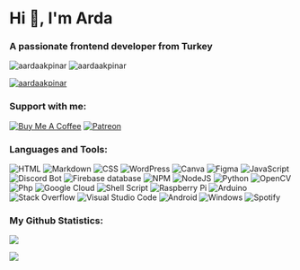 Hi 👋, I'm Arda
==============

### A passionate frontend developer from Turkey

![aardaakpinar](https://komarev.com/ghpvc/?username=aardaakpinar&label=Profile%20views&color=23b5b5&style=flat) ![aardaakpinar](https://img.shields.io/badge/Most_Used_Languages-HTML-orange?style=flat)

[![aardaakpinar](https://github-profile-trophy.vercel.app/?username=aardaakpinar&row=1&theme=discord&no-frame=true&no-bg=true)](https://github.com/ryo-ma/github-profile-trophy)


### Support with me:

[![Buy Me A Coffee](https://img.shields.io/badge/Buy%20Me%20a%20Coffee-ffdd00?style=for-the-badge&logo=buy-me-a-coffee&logoColor=black)](https://buymeacoffee.com/devnar) 
[![Patreon](https://img.shields.io/badge/Patreon-F96854?style=for-the-badge&logo=patreon&logoColor=white)](https://patreon.com/aardaakpinar)

### Languages and Tools:

![HTML](https://img.shields.io/badge/HTML-%23323330.svg?style=for-the-badge&logo=html5&logoColor=f16529) ![Markdown](https://img.shields.io/badge/markdown-%23000000.svg?style=for-the-badge&logo=markdown&logoColor=white) ![CSS](https://img.shields.io/badge/CSS-%23323330.svg?style=for-the-badge&logo=css3&logoColor=33a9dc) ![WordPress](https://img.shields.io/badge/WordPress-%23117AC9.svg?style=for-the-badge&logo=WordPress&logoColor=white) ![Canva](https://img.shields.io/badge/Canva-%2300C4CC.svg?style=for-the-badge&logo=Canva&logoColor=white) ![Figma](https://img.shields.io/badge/figma-%23F24E1E.svg?style=for-the-badge&logo=figma&logoColor=white) ![JavaScript](https://img.shields.io/badge/javascript-%23323330.svg?style=for-the-badge&logo=javascript&logoColor=%23F7DF1E) ![Discord Bot](https://img.shields.io/badge/Bot-%235835CC.svg?style=for-the-badge&logo=discord&logoColor=white) ![Firebase database](https://img.shields.io/badge/firebase%20DataBase-F38020?style=for-the-badge&logo=firebase&logoColor=white) ![NPM](https://img.shields.io/badge/NPM-%23000000.svg?style=for-the-badge&logo=npm&logoColor=white) ![NodeJS](https://img.shields.io/badge/node.js-6DA55F?style=for-the-badge&logo=node.js&logoColor=white) ![Python](https://img.shields.io/badge/python-3670A0?style=for-the-badge&logo=python&logoColor=ffdd54) ![OpenCV](https://img.shields.io/badge/opencv-%23white.svg?style=for-the-badge&logo=opencv&logoColor=white) ![Php](https://img.shields.io/badge/php-%23777BB4.svg?style=for-the-badge&logo=php&logoColor=white) ![Google Cloud](https://img.shields.io/badge/Google%20Cloud-%234285F4.svg?style=for-the-badge&logo=google-cloud&logoColor=white) ![Shell Script](https://img.shields.io/badge/shell_script-%23121011.svg?style=for-the-badge&logo=gnu-bash&logoColor=white) ![Raspberry Pi](https://img.shields.io/badge/-RaspberryPi-C51A4A?style=for-the-badge&logo=Raspberry-Pi) ![Arduino](https://img.shields.io/badge/Arduino-199a9f?style=for-the-badge&logo=Arduino&logoColor=white) ![Stack Overflow](https://img.shields.io/badge/-Stackoverflow-FE7A16?style=for-the-badge&logo=stack-overflow&logoColor=white) ![Visual Studio Code](https://img.shields.io/badge/Visual%20Studio%20Code-0078d7.svg?style=for-the-badge&logo=visual-studio-code&logoColor=white) ![Android](https://img.shields.io/badge/Android-3DDC84?style=for-the-badge&logo=android&logoColor=white) ![Windows](https://img.shields.io/badge/Windows-0078D6?style=for-the-badge&logo=windows&logoColor=white) ![Spotify](https://img.shields.io/badge/Spotify-1ED760?style=for-the-badge&logo=spotify&logoColor=white)

### My Github Statistics:

![](https://github-readme-streak-stats.herokuapp.com?user=aardaakpinar&theme=dark&hide_border=true&border_radius=10&locale=tr)  
  
![](https://github-readme-stats.vercel.app/api?username=aardaakpinar&theme=dark&show_icons=true&hide_border=true&count_private=true)
